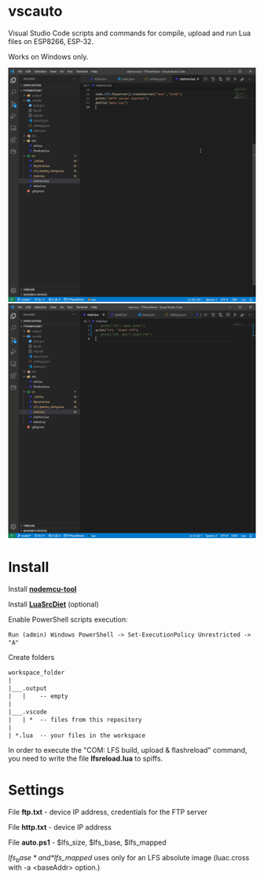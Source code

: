 # vscauto

Visual Studio Code scripts and commands for compile, upload and run Lua files on ESP8266, ESP-32.

Works on Windows only.

<img src = "https://github.com/serg3295/vscauto/blob/main/images/vscauto1.gif">

<img src = "https://github.com/serg3295/vscauto/blob/main/images/vscauto2.gif">

# Install

Install **[nodemcu-tool](https://github.com/AndiDittrich/NodeMCU-Tool)**

Install **[LuaSrcDiet](https://github.com/jirutka/luasrcdiet#using-luarocks)** (optional)

Enable PowerShell scripts execution:

```
Run (admin) Windows PowerShell -> Set-ExecutionPolicy Unrestricted -> "A"
```

Create folders

```
workspace_folder
|
|___.output
|   |    -- empty
|
|___.vscode
|   | *  -- files from this repository
|
| *.lua  -- your files in the workspace

```

In order to execute the "COM: LFS build, upload & flashreload" command, you need to write the file **lfsreload.lua** to spiffs.

# Settings

File **ftp.txt**  - device IP address, credentials for the FTP server

File **http.txt** - device IP address

File **auto.ps1** - $lfs_size, $lfs_base, $lfs_mapped

*$lfs_base* and *$lfs_mapped* uses only for an LFS absolute image (luac.cross with -a \<baseAddr\> option.)
